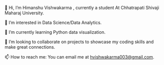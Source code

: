 👋 Hi, I’m Himanshu Vishwakarma , currently a student At Chhatrapati Shivaji Maharaj University. 

👀 I’m interested in Data Science/Data Analytics. 

🌱 I’m currently learning Python data visualization. 

💞️ I’m looking to collaborate on projects to showcase my coding skills and make great connections. 

📫 How to reach me: You can email me at hvishwakarma003@gmail.com.
